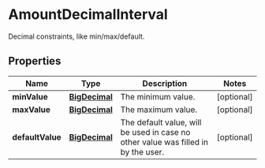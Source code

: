 

# AmountDecimalInterval

Decimal constraints, like min/max/default.
## Properties

Name | Type | Description | Notes
------------ | ------------- | ------------- | -------------
**minValue** | [**BigDecimal**](BigDecimal.md) | The minimum value. |  [optional]
**maxValue** | [**BigDecimal**](BigDecimal.md) | The maximum value. |  [optional]
**defaultValue** | [**BigDecimal**](BigDecimal.md) | The default value, will be used in case no other value was filled in by the user. |  [optional]



